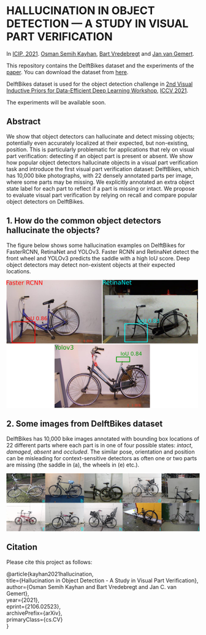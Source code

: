 # HALLUCINATION IN OBJECT DETECTION — A STUDY IN VISUAL PART VERIFICATION

In [ICIP, 2021](https://arxiv.org/abs/2106.02523).
[Osman Semih Kayhan](https://oskyhn.github.io/), [Bart Vredebregt](https://www.aiir.nl/team) and [Jan van Gemert](http://jvgemert.github.io/index.html). 

This repository contains the DelftBikes dataset and the experiments of the [paper](https://arxiv.org/abs/2106.02523). You can download the dataset from [here](). <br> 

DelftBikes dataset is used for the object detection challenge in [2nd Visual Inductive Priors for Data-Efficient Deep Learning Workshop](https://vipriors.github.io/), [ICCV 2021](http://iccv2021.thecvf.com/). <br>

The experiments will be available soon.<br> 

## Abstract

We show that object detectors can hallucinate and detect missing objects; potentially even accurately localized at their expected, but non-existing, position. This is particularly problematic for applications that rely on visual part verification: detecting if an object part is present or absent. We show how popular object detectors hallucinate objects in a visual part verification  task  and  introduce  the  first  visual  part  verification dataset: DelftBikes, which has 10,000 bike photographs, with 22 densely annotated parts per image, where some parts may be missing. We explicitly annotated an extra object state label for each part to reflect if a part is missing or intact.  We propose to evaluate visual part verification by relying on recall and compare popular object detectors on DelftBikes.


## 1. How do the common object detectors hallucinate the objects?

The figure below shows some hallucination examples on  DelftBikes for FasterRCNN, RetinaNet and YOLOv3. Faster RCNN and RetinaNet detect the front wheel and YOLOv3 predicts the saddle with a high IoU score. Deep object detectors may detect non-existent objects at their expected locations.

<img src="images/fig1_hallucination.png" align="center" width="500" title="Hallucination">


## 2. Some images from DelftBikes dataset

DelftBikes has 10,000 bike images annotated with bounding box locations of 22 different parts where each part is in one of four possible states: *intact*, *damaged*, *absent* and *occluded*. The similar pose, orientation and position can be misleading for context-sensitive detectors as often one or two parts are missing (the saddle in (a), the wheels in (e) etc.).


<img src="images/delftbikes.png" align="center" width="900" title="DelftBikes">


## Citation

Please cite this project as follows:

@article{kayhan2021hallucination,<br>
    title={Hallucination in Object Detection - A Study in Visual Part Verification},<br>
    author={Osman Semih Kayhan and Bart Vredebregt and Jan C. van Gemert},<br>
    year={2021},<br>
    eprint={2106.02523},<br>
    archivePrefix={arXiv},<br>
    primaryClass={cs.CV}<br>
}

